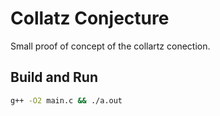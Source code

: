 # Collatz Conjecture

Small proof of concept of the collartz conection. 

## Build and Run

```bash
g++ -O2 main.c && ./a.out
```
